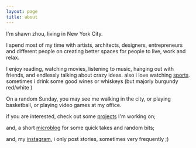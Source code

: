```yaml
---
layout: page
title: about
---
```

I'm shawn zhou, living in New York City.

I spend most of my time with artists, architects, designers, entrepreneurs and different people on creating better spaces for people to live, work and relax.

I enjoy reading, watching movies, listening to music, hanging out with friends, and endlessly talking about crazy ideas. also i love watching [sports](https://www.shawnyzhou.com/sports). sometimes i drink some good wines or whiskeys (but majorly burgundy red/white )

On a random Sunday, you may see me walking in the city, or playing basketball, or playing video games at my office.

if you are interested, check out some [projects](https://shawnyzhou.com/projects) I'm working on;

and, a short [microblog](https://public.me/shawn) for some quick takes and random bits;

and, my [instagram](https://instagram.com/shawnyzhou), i only post stories, sometimes very frequently ;)